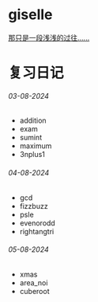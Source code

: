 # giselle
[那只是一段浅浅的过往......](/no_solution/想对你说的话.txt)

# 复习日记
###### 03-08-2024
- addition
- exam
- sumint
- maximum
- 3nplus1
###### 04-08-2024
- gcd
- fizzbuzz
- psle
- evenorodd
- rightangtri
###### 05-08-2024
- xmas
- area_noi
- cuberoot